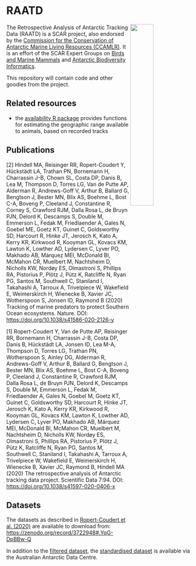 # RAATD

<img align="right" width="35%" src="https://rawgit.com/SCAR/RAATD/master/logo/RAATD_logo.jpg" />

The Retrospective Analysis of Antarctic Tracking Data (RAATD) is a SCAR project, also endorsed by the [Commission for the Conservation of Antarctic Marine Living Resources (CCAMLR)](https://www.ccamlr.org/). It is an effort of the SCAR Expert Groups on [Birds and Marine Mammals](https://www.scar.org/science/eg-bamm/) and [Antarctic Biodiversity Informatics](https://www.scar.org/science/egabi/abi/).

This repository will contain code and other goodies from the project.

## Related resources

- the [availability R package](https://github.com/AustralianAntarcticDataCentre/availability) provides functions for estimating the geographic range available to animals, based on recorded tracks

## Publications

[2] Hindell MA, Reisinger RR, Ropert-Coudert Y, Hückstädt LA, Trathan PN, Bornemann H, Charrassin J-B, Chown SL, Costa DP, Danis B, Lea M, Thompson D, Torres LG, Van de Putte AP, Alderman R, Andrews-Goff V, Arthur B, Ballard G, Bengtson J, Bester MN, Blix AS, Boehme L, Bost C-A, Boveng P, Cleeland J, Constantine R, Corney S, Crawford RJM, Dalla Rosa L, de Bruyn PJN, Delord K, Descamps S, Double M, Emmerson L, Fedak M, Friedlaender A, Gales N, Goebel ME, Goetz KT, Guinet C, Goldsworthy SD, Harcourt R, Hinke JT, Jerosch K, Kato A, Kerry KR, Kirkwood R, Kooyman GL, Kovacs KM, Lawton K, Lowther AD, Lydersen C, Lyver PO, Makhado AB, Márquez MEI, McDonald BI, McMahon CR, Muelbert M, Nachtsheim D, Nicholls KW, Nordøy ES, Olmastroni S, Phillips RA, Pistorius P, Plötz J, Pütz K, Ratcliffe N, Ryan PG, Santos M, Southwell C, Staniland I, Takahashi A, Tarroux A, Trivelpiece W, Wakefield E, Weimerskirch H, Wienecke B, Xavier JC, Wotherspoon S, Jonsen ID, Raymond B (2020) Tracking of marine predators to protect Southern Ocean ecosystems. Nature. DOI: https://doi.org/10.1038/s41586-020-2126-y

[1] Ropert-Coudert Y, Van de Putte AP, Reisinger RR, Bornemann H, Charrassin J-B, Costa DP, Danis B, Hückstädt LA, Jonsen ID, Lea M-A, Thompson D, Torres LG, Trathan PN, Wotherspoon S, Ainley DG, Alderman R, Andrews-Goff V, Arthur B, Ballard G, Bengtson J, Bester MN, Blix AS, Boehme L, Bost C-A, Boveng P, Cleeland J, Constantine R, Crawford RJM, Dalla Rosa L, de Bruyn PJN, Delord K, Descamps S, Double M, Emmerson L, Fedak M, Friedlaender A, Gales N, Goebel M, Goetz KT, Guinet C, Goldsworthy SD, Harcourt R, Hinke JT, Jerosch K, Kato A, Kerry KR, Kirkwood R, Kooyman GL, Kovacs KM, Lawton K, Lowther AD, Lydersen C, Lyver PO, Makhado AB, Márquez MEI, McDonald BI, McMahon CR, Muelbert M, Nachtsheim D, Nicholls KW, Nordøy ES, Olmastroni S, Phillips RA, Pistorius P, Plötz J, Pütz K, Ratcliffe N, Ryan PG, Santos M, Southwell C, Staniland I, Takahashi A, Tarroux A, Trivelpiece W, Wakefield E, Weimerskirch H, Wienecke B, Xavier JC, Raymond B, Hindell MA (2020) The retrospective analysis of Antarctic tracking data project. Scientific Data 7:94. DOI: https://doi.org/10.1038/s41597-020-0406-x

## Datasets
The datasets as described in [Ropert-Coudert et al. (2020)](https://doi.org/10.1038/s41597-020-0406-x) are available to download from:
https://zenodo.org/record/3722948#.YqG-DpBBw-Q

In addition to the [filtered dataset](https://data.aad.gov.au/datasets/science/SCAR_EGBAMM_RAATD_2018_Filtered), the [standardised dataset](https://data.aad.gov.au/metadata/SCAR_EGBAMM_RAATD_2018_Standardised) is available via the Australian Antarctic Data Centre.
